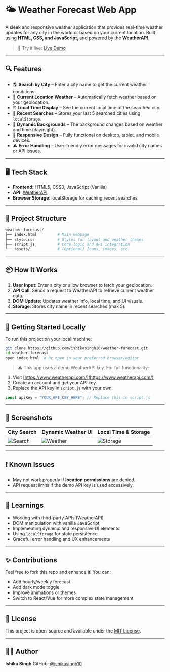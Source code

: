 # 🌤️ Weather Forecast Web App

A sleek and responsive weather application that provides real-time weather updates for any city in the world or based on your current location. Built using **HTML, CSS, and JavaScript**, and powered by the **WeatherAPI**.

> 📍 Try it live: [Live Demo](https://code-wizard25.github.io/Weather-forecast/)

---

## 🔍 Features

- 🌎 **Search by City** – Enter a city name to get the current weather conditions.
- 📍 **Current Location Weather** – Automatically fetch weather based on your geolocation.
- ⏰ **Local Time Display** – See the current local time of the searched city.
- 🔁 **Recent Searches** – Stores your last 5 searched cities using `localStorage`.
- 🌈 **Dynamic Backgrounds** – The background changes based on weather and time (day/night).
- 📱 **Responsive Design** – Fully functional on desktop, tablet, and mobile devices.
- ⚠️ **Error Handling** – User-friendly error messages for invalid city names or API issues.

---

## 🖥️ Tech Stack

- **Frontend**: HTML5, CSS3, JavaScript (Vanilla)
- **API**: [WeatherAPI](https://www.weatherapi.com/)
- **Browser Storage**: localStorage for caching recent searches

---

## 📁 Project Structure

```bash
weather-forecast/
├── index.html         # Main webpage
├── style.css          # Styles for layout and weather themes
├── script.js          # Core logic and API integration
└── assets/            # (Optional) Icons, images, etc.
````

---

## 📦 How It Works

1. **User Input**: Enter a city or allow browser to fetch your geolocation.
2. **API Call**: Sends a request to WeatherAPI to retrieve current weather data.
3. **DOM Update**: Updates weather info, local time, and UI visuals.
4. **Storage**: Stores city name in recent searches (max 5).

---

## 🚀 Getting Started Locally

To run this project on your local machine:

```bash
git clone https://github.com/ishikasingh10/weather-forecast.git
cd weather-forecast
open index.html  # Or open in your preferred browser/editor
```

> ⚠️ This app uses a demo WeatherAPI key. For full functionality:

1. Visit [https://www.weatherapi.com/](https://www.weatherapi.com/)
2. Create an account and get your API key.
3. Replace the API key in `script.js` with your own.

```javascript
const apiKey = "YOUR_API_KEY_HERE"; // Replace this in script.js
```

---

## 📸 Screenshots

| City Search                  | Dynamic Weather UI             | Local Time & Storage          |
| ---------------------------- | ------------------------------ | ----------------------------- |
| ![Search](assets/search.png) | ![Weather](assets/weather.png) | ![Storage](assets/recent.png) |

---

## ❗ Known Issues

* May not work properly if **location permissions** are denied.
* API request limits if the demo API key is used excessively.

---

## 🧠 Learnings

* Working with third-party APIs (WeatherAPI)
* DOM manipulation with vanilla JavaScript
* Implementing dynamic and responsive UI elements
* Using `localStorage` for state persistence
* Graceful error handling and UX enhancements

---

## ✨ Contributions

Feel free to fork this repo and enhance it! You can:

* Add hourly/weekly forecast
* Add dark mode toggle
* Improve animations or themes
* Switch to React/Vue for more complex state management

---

## 📄 License

This project is open-source and available under the [MIT License](LICENSE).

---

## 🙋‍♀️ Author

**Ishika Singh**
GitHub: [@ishikasingh10](https://github.com/ishikasingh10)


